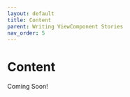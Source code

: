 ```yaml
---
layout: default
title: Content
parent: Writing ViewComponent Stories
nav_order: 5
---
```


# Content

Coming Soon!
